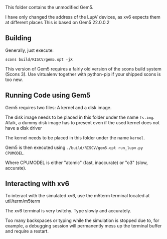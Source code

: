 This folder contains the unmodified Gem5.

I have only changed the address of the LupV devices, as xv6 expects them at different places
This is based on Gem5 22.0.0.2

## Building

Generally, just execute:

`scons build/RISCV/gem5.opt -jX`

This version of Gem5 requires a fairly old version of the scons build system (Scons 3).
Use virtualenv together with python-pip if your shipped scons is too new.


## Running Code using Gem5

Gem5 requires two files: A kernel and a disk image.

The disk image needs to be placed in this folder under the name `fs.img`.
Afaik, a dummy disk image has to present even if the used kernel does not have a disk driver

The kernel needs to be placed in this folder under the name `kernel`.

Gem5 is then executed using `./build/RISCV/gem5.opt run_lupv.py CPUMODEL`.

Where CPUMODEL is either "atomic" (fast, inaccurate) or "o3" (slow, accurate).


## Interacting with xv6

To interact with the simulated xv6, use the m5term terminal located at util/term/m5term

The xv6 terminal is very twitchy. Type slowly and accurately.

Too many backspaces or typing while the simulation is stopped due to, for example, a debugging session will permanently mess up the terminal buffer and require a restart.
